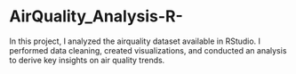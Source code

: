 # AirQuality_Analysis-R-
In this project, I analyzed the airquality dataset available in RStudio. I performed data cleaning, created visualizations, and conducted an analysis to derive key insights on air quality trends.
